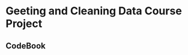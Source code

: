 Geeting and Cleaning Data Course Project
========================================

CodeBook
--------

